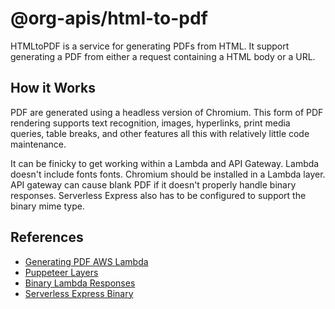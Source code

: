 # @org-apis/html-to-pdf

HTMLtoPDF is a service for generating PDFs from HTML. It support generating a
PDF from either a request containing a HTML body or a URL.

## How it Works

PDF are generated using a headless version of Chromium. This form of PDF
rendering supports text recognition, images, hyperlinks, print media queries,
table breaks, and other features all this with relatively little code
maintenance.

It can be finicky to get working within a Lambda and API Gateway. Lambda doesn't
include fonts fonts. Chromium should be installed in a Lambda layer. API gateway
can cause blank PDF if it doesn't properly handle binary responses. Serverless
Express also has to be configured to support the binary mime type.

## References

- [Generating PDF AWS Lambda](https://wavelop.com/en/story/generate-pdf-with-aws-lambda/)
- [Puppeteer Layers](https://github.com/RafalWilinski/serverless-puppeteer-layers/tree/master/layer)
- [Binary Lambda Responses](https://docs.aws.amazon.com/apigateway/latest/developerguide/api-gateway-payload-encodings-configure-with-console.html)
- [Serverless Express Binary](https://github.com/vendia/serverless-express/blob/master/examples/basic-starter/lambda.js)
